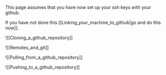 This page assumes that you have now set up your ssh keys with your github.

If you have not done this [[Linking_your_machine_to_github|go and do this now]].

![[Cloning_a_github_repository]]

![[Remotes_and_git]]

![[Pulling_from_a_github_repository]]

![[Pushing_to_a_github_repository]]